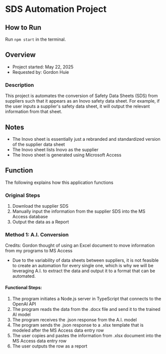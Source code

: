 # SDS Automation Project

## How to Run
Run `npm start` in the terminal.

## Overview
- Project started: May 22, 2025
- Requested by: Gordon Huie

### Description
This project is automates the conversion of Safety Data Sheets (SDS) from suppliers such that it appears as an Inovo safety data sheet. For example, if the user inputs a supplier's safety data sheet, it will output the relevant information from that sheet.

## Notes
- The Inovo sheet is essentially just a rebranded and standardized version of the supplier data sheet
- The Inovo sheet lists Inovo as the supplier
- The Inovo sheet is generated using Microsoft Access

## Function
The following explains how this application functions

### Original Steps
1. Download the supplier SDS
2. Manually input the information from the supplier SDS into the MS Access database
3. Output the data as a Report

### Method 1: A.I. Conversion
Credits: Gordon thought of using an Excel document to move information from my programs to MS Access

- Due to the variability of data sheets between suppliers, it is not feasible to create an automation for every single one, which is why we will be leveraging A.I. to extract the data and output it to a format that can be automated.

#### Functional Steps:
1. The program initiates a Node.js server in TypeScript that connects to the OpenAI API
2. The program reads the data from the .docx file and send it to the trained AI model
3. The program receives the .json response from the A.I. model
4. The program sends the .json response to a .xlsx template that is modeled after the MS Access data entry row
5. The user copies and pastes the information from .xlsx document into the MS Access data entry row
6. The user outputs the row as a report
